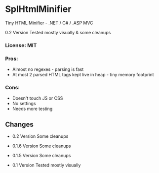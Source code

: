 # SplHtmlMinifier
Tiny HTML Minifier - .NET / C# / .ASP MVC

0.2 Version
Tested mostly visually & some cleanups

### License: MIT

### Pros:
* Almost no regexes - parsing is fast
* At most 2 parsed HTML tags kept live in heap - tiny memory footprint

### Cons:
* Doesn't touch JS or CSS
* No settings
* Needs more testing

## Changes

* 0.2 Version
Some cleanups

* 0.1.6 Version
Some cleanups

* 0.1.5 Version
Some cleanups

* 0.1 Version
Tested mostly visually
